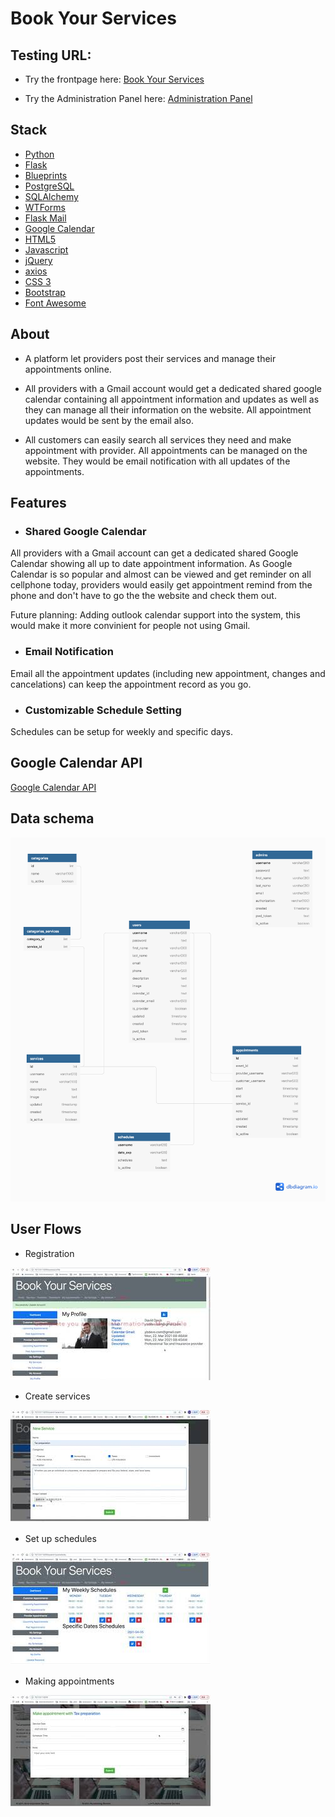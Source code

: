 # Book Your Services


## Testing URL:
- Try the frontpage here: [Book Your Services](https://book-your-services.herokuapp.com/)

- Try the Administration Panel here: [Administration Panel](https://book-your-services.herokuapp.com/admin)

## Stack
- [Python](https://www.python.org/)
- [Flask](https://flask.palletsprojects.com/en/1.1.x/)
- [Blueprints](https://flask.palletsprojects.com/en/1.1.x/blueprints/)
- [PostgreSQL](https://www.postgresql.org/)
- [SQLAlchemy](https://www.sqlalchemy.org/)
- [WTForms](https://wtforms.readthedocs.io/en/2.3.x/)
- [Flask Mail](https://github.com/mattupstate/flask-mail)
- [Google Calendar](https://developers.google.com/calendar)
- [HTML5](https://developer.mozilla.org/en-US/docs/Web/Guide/HTML/HTML5)
- [Javascript](https://developer.mozilla.org/en-US/docs/Web/JavaScript)
- [jQuery](https://jquery.com/)
- [axios](https://github.com/axios/axios)
- [CSS 3](https://developer.mozilla.org/en-US/docs/Web/CSS)
- [Bootstrap](https://getbootstrap.com/)
- [Font Awesome](https://fontawesome.com/start)

## About
- A platform let providers post their services and manage their appointments online. 

- All providers with a Gmail account would get a dedicated shared google calendar containing all appointment information and updates as well as they can manage all their information on the website. All appointment updates would be sent by the email also.

- All customers can easily search all services they need and make appointment with provider. All appointments can be managed on the website. They would be email notification with all updates of the appointments.

## Features

- ### Shared Google Calendar
All providers with a Gmail account can get a dedicated shared Google Calendar showing all up to date appointment information. As Google Calendar is so popular and almost can be viewed and get reminder on all cellphone today, providers would easily get appointment remind from the phone and don't have to go the the website and check them out.

Future planning: Adding outlook calendar support into the system, this would make it more convinient for people not using Gmail.


- ### Email Notification
Email all the appointment updates (including new appointment, changes and cancelations) can keep the appointment record as you go. 

- ### Customizable Schedule Setting
Schedules can be setup for weekly and specific days. 

## Google Calendar API
[Google Calendar API](https://developers.google.com/calendar/overview)

## Data schema
![Database schema](dataschema.png)

## User Flows
- Registration

[![Watch the video](videos/registration.jpg)](https://youtu.be/oNxQ0RZ4sj8)

- Create services
 
[![Watch the video](videos/services.jpg)](https://youtu.be/Nqo9oSTpwRk)

- Set up schedules

[![Watch the video](videos/schedules.jpg)](https://youtu.be/wtpJu_85wHw)

- Making appointments

[![Watch the video](videos/appointments.jpg)](https://youtu.be/gfSMOTrkQuM)